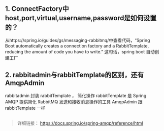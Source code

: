 ## 1. ConnectFactory中host,port,virtual,username,password是如何设置的？
从https://spring.io/guides/gs/messaging-rabbitmq/中查看代码，“Spring Boot automatically creates a connection factory and a RabbitTemplate, reducing the amount of code you have to write.”
这句话，spring boot 自动创建工厂

## 2. rabbitadmin与rabbitTemplate的区别，还有AmqpAdmin
rabbitadmin 封装 rabbitTemplate ， 简化操作
rabbitTemplate  是 Spring AMQP 提供简化 RabbitMQ 发送和接收消息操作的工具
AmqpAdmin 跟rabbitTemplate 一样

## 



> 详细链接： https://docs.spring.io/spring-amqp/reference/html